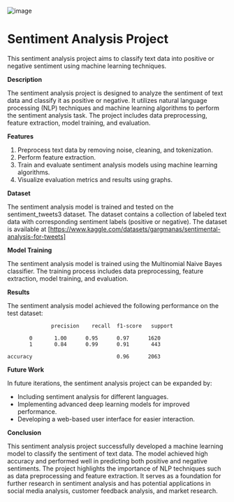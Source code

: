 ![image](https://github.com/anwesapal/Sentiment-Analysis/assets/125749544/6ebfacbe-8956-41e6-bfbf-aff972c48e53)

# **Sentiment Analysis Project**

This sentiment analysis project aims to classify text data into positive or negative sentiment using machine learning techniques.

**Description**

The sentiment analysis project is designed to analyze the sentiment of text data and classify it as positive or negative. It utilizes natural language processing (NLP) techniques and machine learning algorithms to perform the sentiment analysis task. The project includes data preprocessing, feature extraction, model training, and evaluation.

**Features**

1. Preprocess text data by removing noise, cleaning, and tokenization.
2. Perform feature extraction.
3. Train and evaluate sentiment analysis models using machine learning algorithms.
4. Visualize evaluation metrics and results using graphs.

**Dataset**

The sentiment analysis model is trained and tested on the sentiment_tweets3 dataset. The dataset contains a collection of labeled text data with corresponding sentiment labels (positive or negative). The dataset is available at [https://www.kaggle.com/datasets/gargmanas/sentimental-analysis-for-tweets] 

**Model Training**

The sentiment analysis model is trained using the Multinomial Naive Bayes classifier. The training process includes data preprocessing, feature extraction, model training, and evaluation. 


**Results**

The sentiment analysis model achieved the following performance on the test dataset:

                  precision    recall  f1-score   support

           0       1.00      0.95      0.97      1620
           1       0.84      0.99      0.91       443

    accuracy                           0.96      2063
   

**Future Work**

In future iterations, the sentiment analysis project can be expanded by:

* Including sentiment analysis for different languages.
* Implementing advanced deep learning models for improved performance.
* Developing a web-based user interface for easier interaction.

**Conclusion**

This sentiment analysis project successfully developed a machine learning model to classify the sentiment of text data. The model achieved high accuracy and performed well in predicting both positive and negative sentiments. The project highlights the importance of NLP techniques such as data preprocessing and feature extraction. It serves as a foundation for further research in sentiment analysis and has potential applications in social media analysis, customer feedback analysis, and market research.

